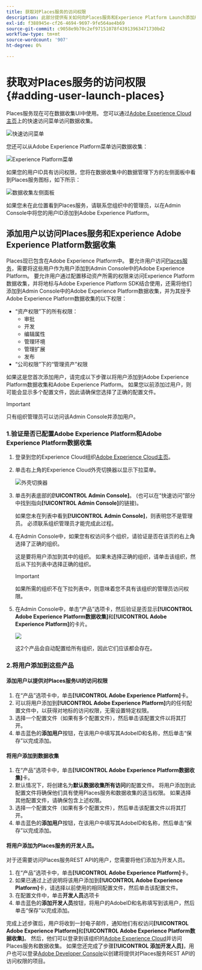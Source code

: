 ```yaml
---
title: 获取对Places服务的访问权限
description: 此部分提供有关如何向Places服务和Experience Platform Launch添加用户，以便用户能够访问Places服务的信息。
exl-id: f388945e-cf26-4694-9697-9fe564ae4b69
source-git-commit: c9058e9b70c2ef97151078f43913963471730bd2
workflow-type: tm+mt
source-wordcount: '907'
ht-degree: 0%

---
```


# 获取对Places服务的访问权限 {#adding-user-launch-places}

Places服务现在可在数据收集UI中使用。 您可以通过[Adobe Experience Cloud主页](https://experience.adobe.com)上的快速访问菜单访问数据收集。

![快速访问菜单](/help/assets/quickaccess.png)

您还可以从Adobe Experience Platform菜单访问数据收集：

![Experience Platform菜单](/help/assets/solutionaccessmenu.png)

如果您的用户ID具有访问权限，您将在数据收集中的数据管理下方的左侧面板中看到Places服务图标，如下所示：

![数据收集左侧面板](/help/assets/places_in_data_collection.png)

如果您未在此位置看到Places服务，请联系您组织中的管理员，以在Admin Console中将您的用户ID添加到Adobe Experience Platform。

## 添加用户以访问Places服务和Experience Adobe Experience Platform数据收集

Places现已包含在Adobe Experience Platform中。 要允许用户访问[Places服务](https://experience.adobe.com/#/data-collection/places)，需要将这些用户作为用户添加到Admin Console中的Adobe Experience Platform。 要允许用户通过配置移动资产所需的权限来访问Experience Platform数据收集，并将地标与Adobe Experience Platform SDK结合使用，还需将他们添加到Admin Console中的Adobe Experience Platform数据收集，并为其授予Adobe Experience Platform数据收集的以下权限：

* “资产权限”下的所有权限：
   * 审批
   * 开发
   * 编辑属性
   * 管理环境
   * 管理扩展
   * 发布
* “公司权限”下的“管理资产”权限

如果这是您首次添加用户，请完成以下步骤以将用户添加到Adobe Experience Platform数据收集和Adobe Experience Platform。 如果您以前添加过用户，则可能会显示多个配置文件，因此请确保您选择了正确的配置文件。

>[!IMPORTANT]
>
>只有组织管理员可以访问该Admin Console并添加用户。

### 1.验证是否已配置Adobe Experience Platform和Adobe Experience Platform数据收集

1. 登录到您的Experience Cloud组织[Adobe Experience Cloud主页](https://experience.adobe.com)。
1. 单击右上角的Experience Cloud外壳切换器以显示下拉菜单。

   ![外壳切换器](/help/assets/places_shell_switcher1.png)

1. 单击列表底部的&#x200B;**[!UICONTROL Admin Console]**。 (也可以在“快速访问”部分中找到指向&#x200B;**[!UICONTROL Admin Console]**&#x200B;的链接)。

   如果您未在列表中看到&#x200B;**[!UICONTROL Admin Console]**，则表明您不是管理员。 必须联系组织管理员才能完成此过程。

1. 在Admin Console中，如果您有权访问多个组织，请验证是否在该页的右上角选择了正确的组织。

   这是要将用户添加到其中的组织。 如果未选择正确的组织，请单击该组织，然后从下拉列表中选择正确的组织。

   >[!IMPORTANT]
   >
   >如果所需的组织不在下拉列表中，则意味着您不具有该组织的管理员访问权限。

1. 在Admin Console中，单击“产品”选项卡，然后验证是否显示&#x200B;**[!UICONTROL Adobe Experience Platform数据收集]**&#x200B;和&#x200B;**[!UICONTROL Adobe Experience Platform]**&#x200B;的卡片。

   ![](/help/assets/places_provisioned1.png)

   这2个产品会自动配置给所有组织，因此它们应该都会存在。


### 2.将用户添加到这些产品

#### 添加用户以提供对Places服务UI的访问权限

1. 在“产品”选项卡中，单击&#x200B;**[!UICONTROL Adobe Experience Platform]**&#x200B;卡。
2. 可以将用户添加到&#x200B;**[!UICONTROL Adobe Experience Platform]**&#x200B;内的任何配置文件中，以获得对地标的访问权限，无需设置特定权限。
3. 选择一个配置文件（如果有多个配置文件），然后单击该配置文件以将其打开。
4. 单击蓝色的&#x200B;**添加用户**&#x200B;按钮，在该用户中填写其AdobeID和名称，然后单击“保存”以完成添加。

#### 将用户添加到数据收集

1. 在“产品”选项卡中，单击&#x200B;**[!UICONTROL Adobe Experience Platform数据收集]**&#x200B;卡。
2. 默认情况下，将创建名为&#x200B;**默认数据收集所有访问**&#x200B;的配置文件。 将用户添加到此配置文件将确保他们具有使用Places服务和数据收集的适当权限。 如果选择其他配置文件，请确保包含上述权限。
3. 选择一个配置文件（如果有多个配置文件），然后单击该配置文件以将其打开。
4. 单击蓝色的&#x200B;**添加用户**&#x200B;按钮，在该用户中填写其AdobeID和名称，然后单击“保存”以完成添加。

#### 将用户添加为Places服务的开发人员。

对于还需要访问Places服务REST API的用户，您需要将他们添加为开发人员。
1. 在“产品”选项卡中，单击&#x200B;**[!UICONTROL Adobe Experience Platform]**&#x200B;卡。
2. 如果已通过上述说明将该用户添加到&#x200B;**[!UICONTROL Adobe Experience Platform]**&#x200B;卡，请选择以前使用的相同配置文件，然后单击该配置文件。
3. 在配置文件中，单击&#x200B;**开发人员**&#x200B;选项卡
4. 单击蓝色的&#x200B;**添加开发人员**&#x200B;按钮，将用户的AdobeID和名称填写到该用户，然后单击“保存”以完成添加。

完成上述步骤后，用户将收到一封电子邮件，通知他们有权访问&#x200B;**[!UICONTROL Adobe Experience Platform]**&#x200B;和&#x200B;**[!UICONTROL Adobe Experience Platform数据收集]**。 然后，他们可以登录到该组织的[Adobe Experience Cloud](https://experience.adobe.com)并访问Places服务和数据收集。 如果您还完成了步骤&#x200B;**[!UICONTROL 添加开发人员]**，用户也可以登录[Adobe Developer Console](https://developer.adobe.com/console/home)以创建将提供对Places服务REST API的访问权限的项目。
